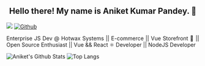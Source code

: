 <h2 align="center"> Hello there! My name is Aniket Kumar Pandey. 👋</h2>

![](https://visitor-badge.laobi.icu/badge?page_id=meet-aniket.meet-aniket)
[![Github](https://img.shields.io/github/followers/meet-aniket?label=Follow&style=social)](https://github.com/meet-aniket)  

<p align="justify">
Enterprise JS Dev @ Hotwax Systems || E-commerce || Vue Storefront 💚 || Open Source Enthusiast || Vue && React ⚛️ Developer || NodeJS Developer
</p>


![Aniket's Github Stats](https://github-readme-stats.vercel.app/api?username=meet-aniket&show_icons=true)    ![Top Langs](https://github-readme-stats.vercel.app/api/top-langs/?username=meet-aniket)  

<!-- ![Top Langs](https://github-readme-stats.vercel.app/api/top-langs/?username=meet-aniket) -->
